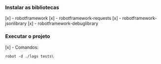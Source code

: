 ### Instalar as bibliotecas

[x] - robotframework
[x] - robotframework-requests
[x] - robotframework-jsonlibrary
[x] - robotframework-debuglibrary


### Executar o projeto

[x] - Comandos:

    robot -d ./logs tests\